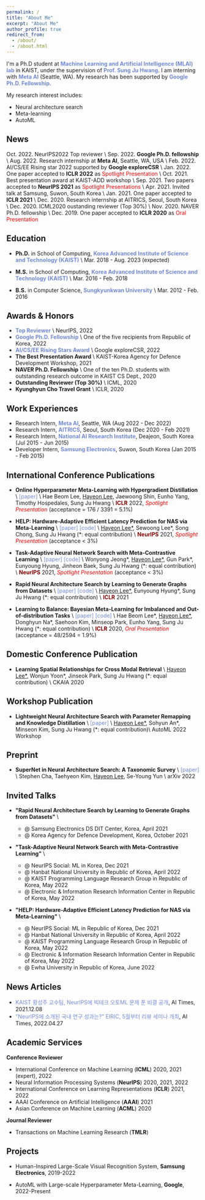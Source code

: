 ```yaml
---
permalink: /
title: "About Me"
excerpt: "About Me"
author_profile: true
redirect_from:
  - /about/
  - /about.html
---
```


I'm a Ph.D student at <a href="https://www.mlai-kaist.com/" style="color: #7289da; text-decoration:none">**Machine Learning and Artificial Intelligence (MLAI) lab**</a> in KAIST, under the supervision of <a href="http://www.sungjuhwang.com/" style="color: #7289da; text-decoration: none;">**Prof. Sung Ju Hwang**</a>. I am interning with <a href="https://ai.facebook.com/" style="color: #7289da; text-decoration:none">**Meta AI**</a> (Seattle, WA). My research has been supported by <a href="https://research.google/outreach/phd-fellowship/recipients/" style="color: #7289da; text-decoration:none">**Google Ph.D. Fellowship**</a>.

My research interest includes:
- Neural architecture search
- Meta-learning
- AutoML

## News
Oct. 2022. NeurIPS2022 Top reviewer \\
Sep. 2022. **Google Ph.D. fellowship** \\
Aug. 2022. Research internship at **Meta AI**, Seattle, WA, USA \\
Feb. 2022. AI/CS/EE Rising star 2022 supported by **Google exploreCSR** \\
Jan. 2022. One paper accepted to **ICLR 2022** as <span style="color:red">Spotlight Presentation</span> \\
Oct. 2021. Best presentation award at KAIST-ADD workshop \\
Sep. 2021. Two papers accepted to **NeurIPS 2021** as <span style="color:red">Spotlight Presentations</span> \\
Apr. 2021. Invited talk at Samsung, Suwon, South Korea \\
Jan. 2021. One paper accepted to **ICLR 2021** \\
Dec. 2020. Research internship at AITRICS, Seoul, South Korea \\
Dec. 2020. ICML2020 oustanding reviewer (Top 30%) \\
Nov. 2020. NAVER Ph.D. fellowship \\
Dec. 2019. One paper accepted to **ICLR 2020** as <span style="color:red">Oral Presentation</span>


## Education
- **Ph.D.** in School of Computing, <a href="https://www.kaist.ac.kr/en/" style="color: #7289da; text-decoration: none;">**Korea Advanced Institute of Science and Technology (KAIST)**</a> \\
Mar. 2018 - Aug. 2023 (expected)
  
- **M.S.** in School of Computing, <a href="https://www.kaist.ac.kr/en/" style="color: #7289da; text-decoration: none;">**Korea Advanced Institute of Science and Technology (KAIST)**</a> \\
Mar. 2016 - Feb. 2018

- **B.S.** in Computer Science, <a href="https://www.skku.edu/eng/" style="color: #7289da; text-decoration: none;">**Sungkyunkwan University**</a> \\
Mar. 2012 - Feb. 2016


## Awards & Honors
- <a href="https://nips.cc/Conferences/2022/ProgramCommittee" style="color: #7289da; text-decoration: none;">**Top Reviewer**</a> \\
NeurIPS, 2022
- <a href="https://research.google/outreach/phd-fellowship/recipients/" style="color: #7289da; text-decoration: none;">**Google Ph.D. Fellowship**</a> \\
One of the five recipients from Republic of Korea, 2022
- <a href="https://womentechstars.github.io/" style="color: #7289da; text-decoration: none;">**AI/CS/EE Rising Stars Award**</a> \\
Google exploreCSR, 2022
- **The Best Presentation Award** \\
KAIST-Korea Agency for Defence Development Workshop, 2021
- **NAVER Ph.D. Fellowship** \\
One of the ten Ph.D. students with outstanding research outcome in KAIST CS Dept., 2020
- **Outstanding Reviewer (Top 30%)** \\
ICML, 2020
- **Kyunghyun Cho Travel Grant** \\
ICLR, 2020


## Work Experiences
- Research Intern, <a href="https://ai.facebook.com/" style="color: #7289da; text-decoration: none;">**Meta AI**</a>, Seattle, WA (Aug 2022 - Dec 2022)  
- Research Intern, <a href="https://www.aitrics.com/" style="color: #7289da; text-decoration: none;">**AITRICS**</a>, Seoul, South Korea (Dec 2020 - Feb 2021)
- Research Intern, <a href="https://www.etri.re.kr/intro.html" style="color: #7289da; text-decoration: none;">**National AI Research Institute**</a>, Deajeon, South Korea (Jul 2015 - Jun 2015)
- Developer Intern, <a href="https://developer.samsung.com/" style="color: #7289da; text-decoration: none;">**Samsung Electronics**</a>, Suwon, South Korea (Jan 2015 - Feb 2015)


## International Conference Publications
- **Online Hyperparameter Meta-Learning with Hypergradient Distillation** \\
<a href="https://arxiv.org/abs/2110.02508" style="color: #7289da; text-decoration: none;">[paper]</a> \\
Hae Beom Lee, <u>Hayeon Lee</u>, Jaewoong Shin, Eunho Yang, Timothy Hospedales, Sung Ju Hwang \\
<span style="color:darkred">**ICLR**</span> 2022, <span style="color:red">_Spotlight Presentation_</span> (acceptance = 176 / 3391 = 5.1%) 

- **HELP: Hardware-Adaptive Efficient Latency Prediction for NAS via Meta-Learning** \\
<a href="https://arxiv.org/abs/2106.08630" style="color: #7289da; text-decoration: none;">[paper]</a>
<a href="https://github.com/HayeonLee/HELP" style="color: #7289da; text-decoration: none;">[code]</a> \\
<u>Hayeon Lee*</u>, Sewoong Lee\*, Song Chong, Sung Ju Hwang (\*: equal contribution) \\
<span style="color:darkred">**NeurIPS**</span> 2021, <span style="color:red">_Spotlight Presentation_</span> (acceptance < 3%)

- **Task-Adaptive Neural Network Search with Meta-Contrastive Learning** \\
<a href="https://arxiv.org/abs/2103.01495" style="color: #7289da; text-decoration: none;">[paper]</a>
<a href="https://github.com/wyjeong/TANS" style="color: #7289da; text-decoration: none;">[code]</a> \\
Wonyong Jeong\*, <u>Hayeon Lee*</u>, Gun Park\*, Eunyoung Hyung, Jinheon Baek, Sung Ju Hwang (\*: equal contribution) \\
<span style="color:darkred">**NeurIPS**</span> 2021, <span style="color:red">_Spotlight Presentation_</span> (acceptance < 3%) 

- **Rapid Neural Architecture Search by Learning to Generate Graphs from Datasets** \\
<a href="https://openreview.net/forum?id=rkQuFUmUOg3" style="color: #7289da; text-decoration: none;">[paper]</a>
<a href="https://github.com/HayeonLee/MetaD2A" style="color: #7289da; text-decoration: none;">[code]</a> \\
<u>Hayeon Lee*</u>, Eunyoung Hyung\*, Sung Ju Hwang (\*: equal contribution) \\
<span style="color:darkred">**ICLR**</span> 2021

- **Learning to Balance: Bayesian Meta-Learning for Imbalanced and Out-of-distribution Tasks** \\
<a href="https://openreview.net/pdf?id=rkeZIJBYvr" style="color: #7289da; text-decoration: none;">[paper]</a>
<a href="https://github.com/haebeom-lee/l2b" style="color: #7289da; text-decoration: none;">[code]</a> \\
Hae Beom Lee\*, <u>Hayeon Lee*</u>, Donghyun Na\*, Saehoon Kim, Minseop Park, Eunho Yang, Sung Ju Hwang (\*: equal contribution) \\
<span style="color:darkred">**ICLR**</span> 2020, <span style="color:red">_Oral Presentation_</span> (acceptance = 48/2594 = 1.9%)

## Domestic Conference Publication

- **Learning Spatial Relationships for Cross Modal Retrieval** \\
<u>Hayeon Lee*</u>, Wonjun Yoon\*, Jinseok Park, Sung Ju Hwang (\*: equal contribution) \\
CKAIA 2020


## Workshop Publication
- **Lightweight Neural Architecture Search with Parameter Remapping and Knowledge Distillation** \\
<a href="https://openreview.net/forum?id=3D2Qz9y001S" style="color: #7289da; text-decoration: none;">[paper]</a> \\
<u>Hayeon Lee*</u>, Sohyun An\*, Minseon Kim, Sung Ju Hwang (\*: equal contribution)\\
AutoML 2022 Workshop


## Preprint
- **SuperNet in Neural Architecture Search: A Taxonomic Survey** \\
<a href="https://arxiv.org/abs/2204.03916" style="color: #7289da; text-decoration: none;">[paper]</a> \\
Stephen Cha, Taehyeon Kim, <u>Hayeon Lee</u>, Se-Young Yun \\
arXiv 2022


## Invited Talks
- **"Rapid Neural Architecture Search by Learning to Generate Graphs from Datasets"** \\
  - @ Samsung Electronics DS DIT Center, Korea, April 2021
  - @ Korea Agency for Defence Development, Korea, October 2021
  
- **"Task-Adaptive Neural Network Search with Meta-Contrastive Learning"** \\
  - @ NeurIPS Social: ML in Korea, Dec 2021
  - @ Hanbat National University in Republic of Korea, April 2022
  - @ KAIST Programming Language Research Group in Republic of Korea, May 2022
  - @ Electronic & Information Research Information Center in Republic of Korea, May 2022

- **"HELP: Hardware-Adaptive Efficient Latency Prediction for NAS via Meta-Learning"** \\
  - @ NeurIPS Social: ML in Republic of Korea, Dec 2021
  - @ Hanbat National University in Republic of Korea, April 2022
  - @ KAIST Programming Language Research Group in Republic of Korea, May 2022
  - @ Electronic & Information Research Information Center in Republic of Korea, May 2022
  - @ Ewha University in Republic of Korea, June 2022
  

## News Articles
- <a href="http://www.aitimes.com/news/articleView.html?idxno=141860" style="color: #7289da; text-decoration: none;">KAIST 황성주 교수팀, NeurIPS에 빅테크 오토ML 문제 푼 비결 공개</a>, AI Times, 2021.12.08
- <a href="http://www.aitimes.com/news/articleView.html?idxno=144306" style="color: #7289da; text-decoration: none;">"NeurIPS에 소개된 국내 연구 성과는?" EIRIC, 5월부터 리뷰 세미나 개최</a>, AI Times, 2022.04.27


## Academic Services
**Conference Reviewer**
- International Conference on Machine Learning (**ICML**) 2020, 2021 (expert), 2022
- Neural Information Processing Systems (**NeurIPS**) 2020, 2021, 2022
- International Conference on Learning Representations (**ICLR**) 2021, 2022
- AAAI Conference on Artificial Intelligence (**AAAI**) 2021
- Asian Conference on Machine Learning (**ACML**) 2020

**Journal Reviewer**
- Transactions on Machine Learning Research (**TMLR**)


## Projects
- Human-Inspired Large-Scale Visual Recognition System, **Samsung Electronics**, 2019-2022

- AutoML with Large-scale Hyperparameter Meta-Learning, **Google**, 2022-Present
